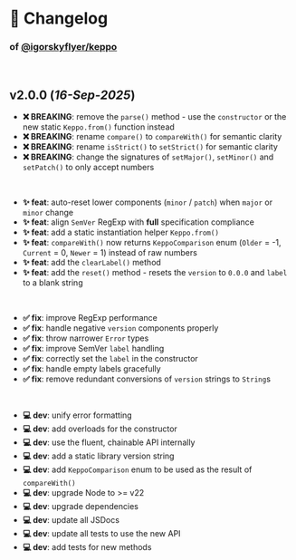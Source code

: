 # 📒 Changelog

### of [@igorskyflyer/keppo](https://github.com/igorskyflyer/npm-keppo)

<br>

## v2.0.0 (*16-Sep-2025*)

- **❌ BREAKING**: remove the `parse()` method - use the `constructor` or the new static `Keppo.from()` function instead
- **❌ BREAKING**: rename `compare()` to `compareWith()` for semantic clarity
- **❌ BREAKING**: rename `isStrict()` to `setStrict()` for semantic clarity
- **❌ BREAKING**: change the signatures of `setMajor()`, `setMinor()` and `setPatch()` to only accept numbers

<br>

- **✨ feat**: auto-reset lower components (`minor` / `patch`) when `major` or `minor` change
- **✨ feat**: align `SemVer` RegExp with **full** specification compliance
- **✨ feat**: add a static instantiation helper `Keppo.from()`
- **✨ feat**: `compareWith()` now returns `KeppoComparison` enum (`Older` = -1, `Current` = 0, `Newer` = 1) instead of raw numbers
- **✨ feat**: add the `clearLabel()` method
- **✨ feat**: add the `reset()` method - resets the `version` to `0.0.0` and `label` to a blank string

<br>

- **✅ fix**: improve RegExp performance
- **✅ fix**: handle negative `version` components properly
- **✅ fix**: throw narrower `Error` types
- **✅ fix**: improve SemVer `label` handling
- **✅ fix**: correctly set the `label` in the constructor
- **✅ fix**: handle empty labels gracefully
- **✅ fix**: remove redundant conversions of `version` strings to `String`s

<br>

- **💻 dev**: unify error formatting
- **💻 dev**: add overloads for the constructor
- **💻 dev**: use the fluent, chainable API internally
- **💻 dev**: add a static library version string
- **💻 dev**: add `KeppoComparison` enum to be used as the result of `compareWith()`
- **💻 dev**: upgrade Node to >= v22
- **💻 dev**: upgrade dependencies
- **💻 dev**: update all JSDocs
- **💻 dev**: update all tests to use the new API
- **💻 dev**: add tests for new methods
